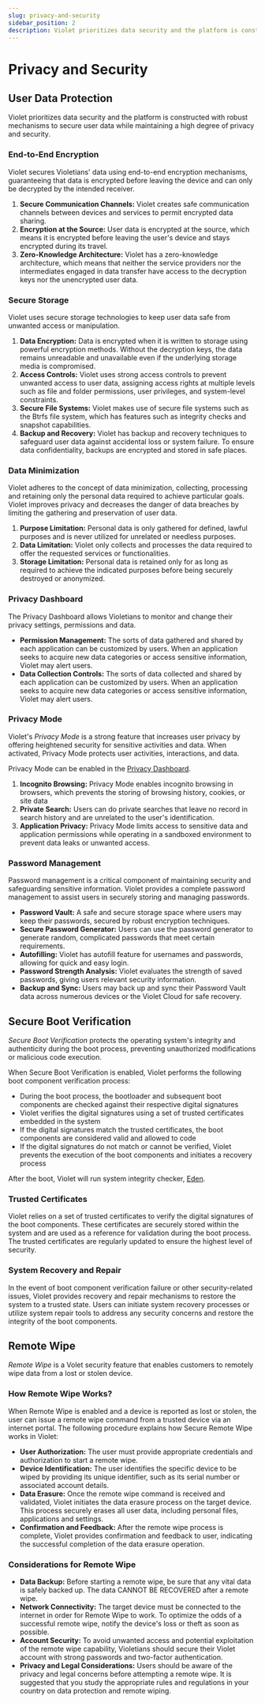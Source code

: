 ```yaml
---
slug: privacy-and-security
sidebar_position: 2
description: Violet prioritizes data security and the platform is constructed with robust mechanisms to secure user data while maintaining a high degree of privacy and security.
---
```


# Privacy and Security

## User Data Protection

Violet prioritizes data security and the platform is constructed with robust mechanisms
to secure user data while maintaining a high degree of privacy and security.

### End-to-End Encryption

Violet secures Violetians' data using end-to-end encryption mechanisms, guaranteeing that
data is encrypted before leaving the device and can only be decrypted by the intended
receiver.

1. **Secure Communication Channels:** Violet creates safe communication channels between devices and services to permit encrypted data sharing.
2. **Encryption at the Source:** User data is encrypted at the source, which means it is encrypted before leaving the user's device and stays encrypted during its travel.
3. **Zero-Knowledge Architecture:** Violet has a zero-knowledge architecture, which means that neither the service providers nor the intermediates engaged in data transfer have access to the decryption keys nor the unencrypted user data.

### Secure Storage

Violet uses secure storage technologies to keep user data safe from unwanted access or
manipulation.

1. **Data Encryption:** Data is encrypted when it is written to storage using powerful encryption methods. Without the decryption keys, the data remains unreadable and unavailable even if the underlying storage media is compromised.
2. **Access Controls:** Violet uses strong access controls to prevent unwanted access to user data, assigning access rights at multiple levels such as file and folder permissions, user privileges, and system-level constraints.
3. **Secure File Systems:** Violet makes use of secure file systems such as the Btrfs file system, which has features such as integrity checks and snapshot capabilities.
4. **Backup and Recovery:** Violet has backup and recovery techniques to safeguard user data against accidental loss or system failure. To ensure data confidentiality, backups are encrypted and stored in safe places.

### Data Minimization

Violet adheres to the concept of data minimization, collecting, processing and retaining
only the personal data required to achieve particular goals. Violet improves privacy and
decreases the danger of data breaches by limiting the gathering and preservation of user
data.

1. **Purpose Limitation:** Personal data is only gathered for defined, lawful purposes and is never utilized for unrelated or needless purposes.
2. **Data Limitation:** Violet only collects and processes the data required to offer the requested services or functionalities.
3. **Storage Limitation:** Personal data is retained only for as long as required to achieve the indicated purposes before being securely destroyed or anonymized.

### Privacy Dashboard

The Privacy Dashboard allows Violetians to monitor and change their privacy settings, permissions and data.

- **Permission Management:** The sorts of data gathered and shared by each application can be customized by users. When an application seeks to acquire new data categories or access sensitive information, Violet may alert users.
- **Data Collection Controls:** The sorts of data collected and shared by each application can be customized by users. When an application seeks to acquire new data categories or access sensitive information, Violet may alert users.

### Privacy Mode

Violet's *Privacy Mode* is a strong feature that increases user privacy by offering
heightened security for sensitive activities and data. When activated, Privacy Mode
protects user activities, interactions, and data.

Privacy Mode can be enabled in the [Privacy Dashboard](#privacy-dashboard).

1. **Incognito Browsing:** Privacy Mode enables incognito browsing in browsers, which prevents the storing of browsing history, cookies, or site data
2. **Private Search:** Users can do private searches that leave no record in search history and are unrelated to the user's identification.
3. **Application Privacy:** Privacy Mode limits access to sensitive data and application permissions while operating in a sandboxed environment to prevent data leaks or unwanted access.

### Password Management

Password management is a critical component of maintaining security and safeguarding
sensitive information. Violet provides a complete password management to assist users in
securely storing and managing passwords.

- **Password Vault:** A safe and secure storage space where users may keep their passwords, secured by robust encryption techniques.
- **Secure Password Generator:** Users can use the password generator to generate random, complicated passwords that meet certain requirements.
- **Autofilling:** Violet has autofill feature for usernames and passwords, allowing for quick and easy login.
- **Password Strength Analysis:** Violet evaluates the strength of saved passwords, giving users relevant security information.
- **Backup and Sync:** Users may back up and sync their Password Vault data across numerous devices or the Violet Cloud for safe recovery.

## Secure Boot Verification

*Secure Boot Verification* protects the operating system's integrity and authenticity during the boot process, preventing unauthorized modifications or malicious code execution.

When Secure Boot Verification is enabled, Violet performs the following
boot component verification process:

- During the boot process, the bootloader and subsequent boot components are checked against their respective digital signatures
- Violet verifies the digital signatures using a set of trusted certificates embedded in the system
- If the digital signatures match the trusted certificates, the boot components are considered valid and allowed to code
- If the digital signatures do not match or cannot be verified, Violet prevents the execution of the boot components and initiates a recovery process

After the boot, Violet will run system integrity checker, [Eden](../technical/integrity.md).

### Trusted Certificates

Violet relies on a set of trusted certificates to verify the digital signatures
of the boot components. These certificates are securely stored within the system
and are used as a reference for validation during the boot process. The trusted
certificates are regularly updated to ensure the highest level of security.

### System Recovery and Repair

In the event of boot component verification failure or other security-related issues,
Violet provides recovery and repair mechanisms to restore the system to a trusted state.
Users can initiate system recovery processes or utilize system repair tools to address
any security concerns and restore the integrity of the boot components.

## Remote Wipe

*Remote Wipe* is a Volet security feature that enables customers to remotely wipe data
from a lost or stolen device.

### How Remote Wipe Works?

When Remote Wipe is enabled and a device is reported as lost or stolen, the user can issue a remote wipe command from a trusted device via an internet portal. The following procedure explains how Secure Remote Wipe works in Violet:

- **User Authorization:** The user must provide appropriate credentials and authorization to start a remote wipe.
- **Device Identification:** The user identifies the specific device to be wiped by providing its unique identifier, such as its serial number or associated account details.
- **Data Erasure:** Once the remote wipe command is received and validated, Violet initiates the data erasure process on the target device. This process securely erases all user data, including personal files, applications and settings.
- **Confirmation and Feedback:** After the remote wipe process is complete, Violet provides confirmation and feedback to user, indicating the successful completion of the data erasure operation.

### Considerations for Remote Wipe

- **Data Backup:** Before starting a remote wipe, be sure that any vital data is safely backed up. The data CANNOT BE RECOVERED after a remote wipe.
- **Network Connectivity:** The target device must be connected to the internet in order for Remote Wipe to work. To optimize the odds of a successful remote wipe, notify the device's loss or theft as soon as possible.
- **Account Security:** To avoid unwanted access and potential exploitation of the remote wipe capability, Violetians should secure their Violet account with strong passwords and two-factor authentication.
- **Privacy and Legal Considerations:** Users should be aware of the privacy and legal concerns before attempting a remote wipe. It is suggested that you study the appropriate rules and regulations in your country on data protection and remote wiping.
